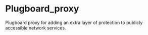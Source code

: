 # Plugboard_proxy
Plugboard proxy for adding an extra layer of protection to publicly accessible network services.
